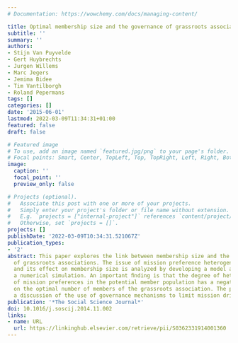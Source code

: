 ```yaml
---
# Documentation: https://wowchemy.com/docs/managing-content/

title: Optimal membership size and the governance of grassroots associations
subtitle: ''
summary: ''
authors:
- Stijn Van Puyvelde
- Gert Huybrechts
- Jurgen Willems
- Marc Jegers
- Jemima Bidee
- Tim Vantilborgh
- Roland Pepermans
tags: []
categories: []
date: '2015-06-01'
lastmod: 2022-03-09T11:34:31+01:00
featured: false
draft: false

# Featured image
# To use, add an image named `featured.jpg/png` to your page's folder.
# Focal points: Smart, Center, TopLeft, Top, TopRight, Left, Right, BottomLeft, Bottom, BottomRight.
image:
  caption: ''
  focal_point: ''
  preview_only: false

# Projects (optional).
#   Associate this post with one or more of your projects.
#   Simply enter your project's folder or file name without extension.
#   E.g. `projects = ["internal-project"]` references `content/project/deep-learning/index.md`.
#   Otherwise, set `projects = []`.
projects: []
publishDate: '2022-03-09T10:34:31.521067Z'
publication_types:
- '2'
abstract: This paper explores the link between membership size and the governance
  of grassroots associations. The issue of mission preference heterogeneity is highlighted
  and its effect on membership size is analyzed by developing a model and conducting
  a numerical simulation. An important ﬁnding is that the degree of heterogeneity
  of mission preferences in the potential member population has a negative effect
  on the optimal number of members of the grassroots association. The paper ends with
  a discussion of the use of governance mechanisms to limit mission drift.
publication: '*The Social Science Journal*'
doi: 10.1016/j.soscij.2014.11.002
links:
- name: URL
  url: https://linkinghub.elsevier.com/retrieve/pii/S0362331914001360
---
```

